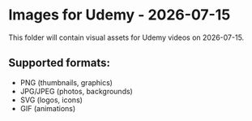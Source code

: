 # Images for Udemy - 2026-07-15

This folder will contain visual assets for Udemy videos on 2026-07-15.

## Supported formats:
- PNG (thumbnails, graphics)
- JPG/JPEG (photos, backgrounds)
- SVG (logos, icons)
- GIF (animations)
